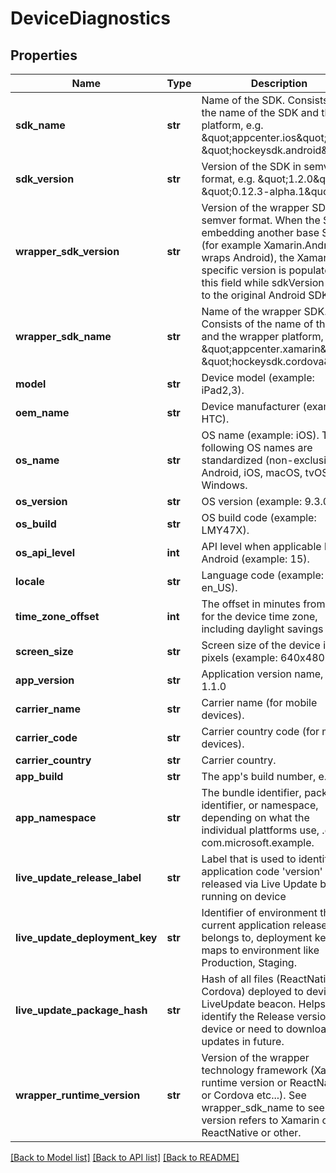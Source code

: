 # DeviceDiagnostics

## Properties
Name | Type | Description | Notes
------------ | ------------- | ------------- | -------------
**sdk_name** | **str** | Name of the SDK. Consists of the name of the SDK and the platform, e.g. \&quot;appcenter.ios\&quot;, \&quot;hockeysdk.android\&quot;.  | 
**sdk_version** | **str** | Version of the SDK in semver format, e.g. \&quot;1.2.0\&quot; or \&quot;0.12.3-alpha.1\&quot;.  | 
**wrapper_sdk_version** | **str** | Version of the wrapper SDK in semver format. When the SDK is embedding another base SDK (for example Xamarin.Android wraps Android), the Xamarin specific version is populated into this field while sdkVersion refers to the original Android SDK.  | [optional] 
**wrapper_sdk_name** | **str** | Name of the wrapper SDK. Consists of the name of the SDK and the wrapper platform, e.g. \&quot;appcenter.xamarin\&quot;, \&quot;hockeysdk.cordova\&quot;.  | [optional] 
**model** | **str** | Device model (example: iPad2,3).  | [optional] 
**oem_name** | **str** | Device manufacturer (example: HTC).  | [optional] 
**os_name** | **str** | OS name (example: iOS). The following OS names are standardized (non-exclusive): Android, iOS, macOS, tvOS, Windows.  | 
**os_version** | **str** | OS version (example: 9.3.0).  | 
**os_build** | **str** | OS build code (example: LMY47X).  | [optional] 
**os_api_level** | **int** | API level when applicable like in Android (example: 15).  | [optional] 
**locale** | **str** | Language code (example: en_US).  | 
**time_zone_offset** | **int** | The offset in minutes from UTC for the device time zone, including daylight savings time.  | 
**screen_size** | **str** | Screen size of the device in pixels (example: 640x480).  | [optional] 
**app_version** | **str** | Application version name, e.g. 1.1.0  | 
**carrier_name** | **str** | Carrier name (for mobile devices).  | [optional] 
**carrier_code** | **str** | Carrier country code (for mobile devices).  | [optional] 
**carrier_country** | **str** | Carrier country.  | [optional] 
**app_build** | **str** | The app&#x27;s build number, e.g. 42.  | 
**app_namespace** | **str** | The bundle identifier, package identifier, or namespace, depending on what the individual plattforms use,  .e.g com.microsoft.example.  | [optional] 
**live_update_release_label** | **str** | Label that is used to identify application code &#x27;version&#x27; released via Live Update beacon running on device  | [optional] 
**live_update_deployment_key** | **str** | Identifier of environment that current application release belongs to, deployment key then maps to environment like Production, Staging.  | [optional] 
**live_update_package_hash** | **str** | Hash of all files (ReactNative or Cordova) deployed to device via LiveUpdate beacon. Helps identify the Release version on device or need to download updates in future.  | [optional] 
**wrapper_runtime_version** | **str** | Version of the wrapper technology framework (Xamarin runtime version or ReactNative or Cordova etc...). See wrapper_sdk_name to see if this version refers to Xamarin or ReactNative or other.  | [optional] 

[[Back to Model list]](../README.md#documentation-for-models) [[Back to API list]](../README.md#documentation-for-api-endpoints) [[Back to README]](../README.md)

